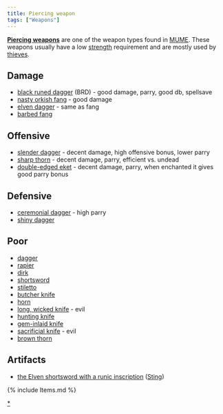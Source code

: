 ```yaml
---
title: Piercing weapon
tags: ["Weapons"]
---
```

**[Piercing weapons](Piercing_weapons "wikilink")** are one of the
weapon types found in [MUME](MUME "wikilink"). These weapons usually
have a low [strength](strength "wikilink") requirement and are mostly
used by [thieves](thief "wikilink").

## Damage

- [black runed dagger](black_runed_dagger "wikilink") (BRD) - good
  damage, parry, good db, spellsave
- [nasty orkish fang](nasty_orkish_fang "wikilink") - good damage
- [elven dagger](elven_dagger "wikilink") - same as fang
- [barbed fang](barbed_fang "wikilink")

## Offensive

- [slender dagger](slender_dagger "wikilink") - decent damage, high
  offensive bonus, lower parry
- [sharp thorn](sharp_thorn "wikilink") - decent damage, parry,
  efficient vs. undead
- [double-edged eket](double-edged_eket "wikilink") - decent damage,
  parry, when enchanted it gives good parry bonus

## Defensive

- [ceremonial dagger](ceremonial_dagger "wikilink") - high parry
- [shiny dagger](shiny_dagger "wikilink")

## Poor

- [dagger](dagger "wikilink")
- [rapier](rapier "wikilink")
- [dirk](dirk "wikilink")
- [shortsword](shortsword "wikilink")
- [stiletto](stiletto "wikilink")
- [butcher knife](butcher_knife "wikilink")
- [horn](horn "wikilink")
- [long, wicked knife](long,_wicked_knife "wikilink") - evil
- [hunting knife](hunting_knife "wikilink")
- [gem-inlaid knife](gem-inlaid_knife "wikilink")
- [sacrificial knife](sacrificial_knife "wikilink") - evil
- [brown thorn](brown_thorn "wikilink")

## Artifacts

- [the Elven shortsword with a runic
  inscription](the_Elven_shortsword_with_a_runic_inscription "wikilink")
  ([Sting](Sting "wikilink"))

{% include Items.md %}

[\*](Category:_Piercing_weapons "wikilink")